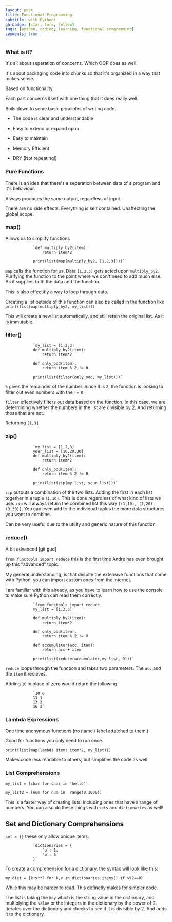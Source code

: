 ```yaml
---
layout: post
title: Functional Programming
subtitle: with Python!
gh-badge: [star, fork, follow]
tags: [python, coding, learning, functional programming]
comments: true
---
```


### What is it?

It's all about seperation of concerns. Which OOP does as well.

It's about packaging code into chunks so that it's organized in a way that makes sense.

Based on functionality.

Each part concerns itself with one thing that it does really well.

Boils down to some basic principles of writing code.

* The code is clear and understandable

* Easy to extend or expand upon

* Easy to maintain

* Memory Efficient

* DRY (Not repeating!)

### Pure Functions

There is an idea that there's a seperation between data of a program and it's behaviour.

Always produces the same output, regardless of input.

There are no side effects. Everything is self contained. Unaffecting the global scope.

### map()

Allows us to simplify functions

                `def multiply_by2(item):
                    return item*2
                    
                print(list(map(multiply_by2, [1,2,3])))`

`map` calls the function for us. Data `[1,2,3]` gets acted upon `multiply_by2`. Purifying the function to the point where we don't need to add much else. As it supplies both the data and the function.

This is also effectifly a way to loop through data.

Creating a list outside of this function can also be called in the function like `print(list(map(multiply_by2, my_list)))`

This will create a new list automatically, and still retain the original list. As it is immutable.

### filter()

                `my_list = [1,2,3]
                def multiply_by2(item):
                    return item*2
                
                def only_odd(item):
                    return item % 2 != 0
                    
                print(list(filter(only_odd, my_list)))`

`%` gives the remainder of the number. Since it is `2`, the function is looking to filter out even numbers with the `!= 0`

`filter` effectively filters out data based on the function. In this case, we are determining whether the numbers in the list are divisible by 2. And returning those that are not.

Returning `[1,3]`

### zip()

                `my_list = [1,2,3]
                your_list = [10,20,30]
                def multiply_by2(item):
                    return item*2
                
                def only_odd(item):
                    return item % 2 != 0
                    
                print(list(zip(my_list, your_list)))`

`zip` outputs a combination of the two lists. Adding the first in each list together in a tuple `(1,10)`. This is done regardless of what kind of lists we use. `zip` will always return the combined list this way `[(1,10), (2,20), (3,30)]`. You can even add to the individual tuples the more data structures you want to combine.

Can be very useful due to the utility and generic nature of this function.

### reduce()

A bit advanced [git gud]

`from functools import reduce` this is the first time Andre has even brought up this "advanced" topic.

My general understanding, is that despite the extensive functions that come with Python, you can import custom ones from the internet.

I am familiar with this already, as you have to learn how to use the console to make sure Python can read them correctly.

                `from functools import reduce
                my_list = [1,2,3]
              
                def multiply_by2(item):
                    return item*2
                
                def only_odd(item):
                    return item % 2 != 0
                
                def accumulator(acc, item):
                    return acc + item
                    
                print(list(reduce(accumulator,my_list, 0)))`

`reduce` loops through the function and takes two parameters. The `acc` and the `item` it recieves.

Adding `10` in place of zero would return the following.

                `10 0
                11 1
                13 2
                16 3`

### Lambda Expressions

One time anonymous functions (no name / label attatched to them.)

Good for functions you only need to run once.

`print(list(map(lambda item: item*2, my_list)))`

Makes code less readable to others, but simplifies the code as well

### List Comprehensions

`my_list = [char for char in 'hello']`

`my_list2 = [num for num in  range(0,1000)]`

This is a faster way of creating lists. Including ones that have a range of numbers. You can also do these things with `sets` and `dictionaries` as well!

## Set and Dictionary Comprehensions

`set = {}` these only allow unique items.

                `dictionaries = {
                    'a': 1,
                    'b': 6
                }`

To create a comprehension for a dictionary, the syntax will look like this:

`my_dict = {k:v**2 for k,v in dictionaries.items() if v%2==0}`

While this may be harder to read. This definetly makes for simpler code.

The list is taking the `key` which is the string value in the dictionary, and multiplying the `value` or the integers in the dictionary by the power of 2. Iterates over the dictionary and checks to see if it is divisible by 2. And adds it to the dictionary.
